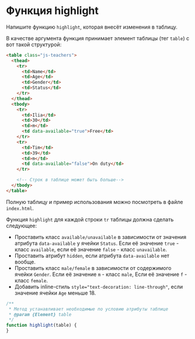 # Функция highlight

Напишите функцию `highlight`, которая внесёт изменения в таблицу.

В качестве аргумента функция принимает элемент таблицы (тег `table`) c вот такой структурой:
```html
<table class="js-teachers">
  <thead>
    <tr>
      <td>Name</td>
      <td>Age</td>
      <td>Gender</td>
      <td>Status</td>
    </tr>
  </thead>
  <tbody>
    <tr>
      <td>Ilia</td>
      <td>30</td>
      <td>m</td>
      <td data-available="true">Free</td>
    </tr>
    <tr>
      <td>Tim</td>
      <td>39</td>
      <td>m</td>
      <td data-available="false">On duty</td>
    </tr>

    <!-- Строк в таблице может быть больше-->
  </tbody>
</table>
```

Полную таблицу и пример использования можно посмотреть в файле `index.html`.

Функция `highlight` для каждой строки `tr` таблицы должна сделать следующее:
- Проставить класс `available/unavailable` в зависимости от значения атрибута `data-available` у ячейки `Status`. Если её значение `true` - класс `available`, если её значение `false` - класс `unavailable`.
- Проставить атрибут `hidden`, если атрибута `data-available` нет вообще.
- Проставить класс `male/female` в зависимости от содержимого ячейки `Gender`. Если её значение `m` - класс `male`, Если её значение `f` - класс `female`.
- Добавить inline-стиль `style="text-decoration: line-through"`, если значение ячейки `Age` меньше 18.

```js
/**
 * Метод устанавливает необходимые по условию атрибуты таблице
 * @param {Element} table
 */
function highlight(table) {
}
```
